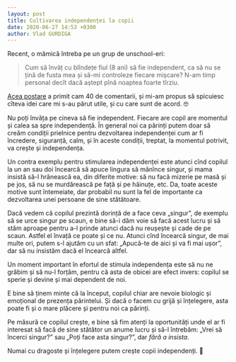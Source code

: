 ```yaml
---
layout: post
title: Cultivarea independenței la copii
date: 2020-06-27 14:53 +0300
author: Vlad GURDIGA
---
```


Recent, o mămică întreba pe un grup de unschool-eri:

> Cum să învăț cu blîndețe fiul (8 ani) să fie independent, ca să nu se țină de fusta mea și să-mi controleze fiecare mișcare? N-am timp personal decît dacă aștept pînă noaptea foarte tîrziu.

[Acea postare][1] a primit cam 40 de comentarii, și mi-am propus să spicuiesc cîteva idei care mi s-au părut utile, și cu care sunt de acord. 🤓

[1]: https://www.facebook.com/groups/303347574750/permalink/10157677657284751/

<!-- excerpt -->

Nu poți învăța pe cineva să fie independent. Fiecare are copil are momentul și calea sa spre independență. În general noi ca părinți putem doar să creăm condiții prielnice pentru dezvoltarea independenței cum ar fi încredere, siguranță, calm, și în aceste condiții, treptat, la momentul potrivit, va crește și independența.

Un contra exemplu pentru stimularea independenței este atunci cînd copilul la un an sau doi încearcă să apuce lingura să mănînce singur, și mama insistă să-l hrănească ea, din diferite motive: să nu facă mizerie pe masă și pe jos, să nu se murdărească pe față și pe hăinuțe, etc. Da, toate aceste motive sunt întemeiate, dar probabil nu sunt la fel de importante ca dezvoltarea unei persoane de sine stătătoare.

Dacă vedem că copilul prezintă dorință de a face ceva „singur”, de exemplu să se urce singur pe scaun, e bine să-i dăm voie să facă acest lucru și să stăm aproape pentru a-l prinde atunci dacă nu reușește și cade de pe scaun. Astfel el învață ce poate și ce nu. Atunci cînd încearcă singur, de mai multe ori, putem s-l ajutăm cu un sfat: „Apucă-te de aici și va fi mai ușor”, dar să nu insistăm dacă el încearcă altfel.

Un moment important în efortul de stimula independența este să nu ne grăbim și să nu-l forțăm, pentru că asta de obicei are efect invers: copilul se sperie și devine și mai dependent de noi.

E bine să ținem minte că la început, copilul chiar are nevoie biologic și emoțional de prezența părintelui. Și  dacă o facem cu grijă și înțelegere, asta poate fi și o mare plăcere și pentru noi ca părinți.

Pe măsură ce copilul crește, e bine să fim atenți la oportunități unde el ar fi interesat să facă de sine stătător un anume lucru și să-l întrebăm: „Vrei să încerci singur?” sau „Poți face asta singur?”, dar _fără a insista_.

Numai cu dragoste și înțelegere putem crește copii independenți. 🙂
